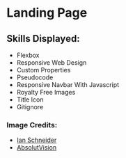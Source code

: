 # Landing Page

## Skills Displayed: 

+ Flexbox
+ Responsive Web Design
+ Custom Properties
+ Pseudocode 
+ Responsive Navbar With Javascript
+ Royalty Free Images
+ Title Icon
+ Gitignore


### Image Credits: 

+ [Ian Schneider](https://unsplash.com/photos/TamMbr4okv4?utm_source=unsplash&utm_medium=referral&utm_content=creditShareLink) <br>
+ [AbsolutVision](https://unsplash.com/photos/82TpEld0_e4) 
